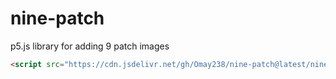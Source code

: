 # nine-patch
p5.js library for adding 9 patch images

```html
<script src="https://cdn.jsdelivr.net/gh/Omay238/nine-patch@latest/ninepatch.min.js"></script>
```